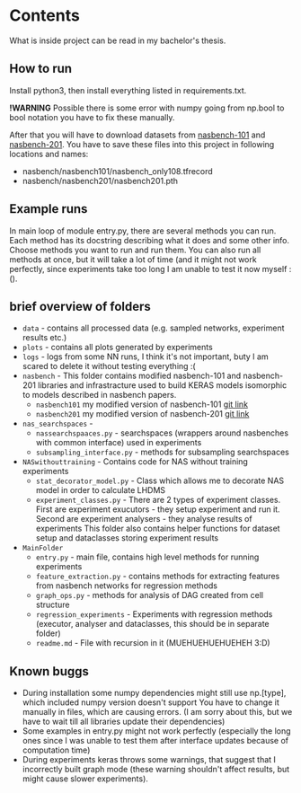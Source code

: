 # Contents
What is inside project can be read in my bachelor's thesis.

## How to run
Install python3, then install everything listed in requirements.txt.

<strong>!WARNING</strong> Possible there is some error with numpy going from np.bool to bool notation you have to fix these manually.

After that you will have to download datasets from [nasbench-101](https://storage.googleapis.com/nasbench/nasbench_only108.tfrecord) and [nasbench-201](https://drive.google.com/open?id=1SKW0Cu0u8-gb18zDpaAGi0f74UdXeGKs).
You have to save these files into this project in following locations and names: 
- nasbench/nasbench101/nasbench_only108.tfrecord
- nasbench/nasbench201/nasbench201.pth

## Example runs
 
In main loop of module entry.py, there are several methods you can run.
Each method has its docstring describing what it does and some other info.
Choose methods you want to run and run them.
You can also run all methods at once, but it will take a lot of time (and it might not work perfectly, since experiments
take too long I am unable to test it now myself :().

## brief overview of folders
- `data` - contains all processed data (e.g. sampled networks, experiment results etc.)
- `plots` - contains all plots generated by experiments
- `logs` - logs from some NN runs, I think it's not important, buty I am scared to delete it without testing everything :(
- `nasbench` - This folder contains modified nasbench-101 and nasbench-201 libraries and infrastracture used
to build KERAS models isomorphic to models described in nasbench papers.
  - `nasbench101` my modified version of nasbench-101 [git link](https://github.com/google-research/nasbench)
  - `nasbench201` my modified version of nasbench-201 [git link](https://github.com/D-X-Y/NAS-Bench-201)
- `nas_searchspaces` - 
  - `nassearchspaaces.py` - searchspaces (wrappers around nasbenches with common interface) used in experiments
  - `subsampling_interface.py` - methods for subsampling searchspaces
- `NASwithouttraining` - Contains code for NAS without training experiments
  - `stat_decorator_model.py` - Class which allows me to decorate NAS model in order to calculate LHDMS
  - `experiment_classes.py` - There are 2 types of experiment classes. First are experiment exucutors - they setup
                              experiment and run it. Second are experiment analysers - they analyse results of experiments
                              This folder also contains helper functions for dataset setup and dataclasses storing experiment results
- `MainFolder` 
  - `entry.py` - main file, contains high level methods for running experiments
  - `feature_extraction.py` - contains methods for extracting features from nasbench networks for regression methods
  - `graph_ops.py` - methods for analysis of DAG created from cell structure
  - `regression_experiments` - Experiments with regression methods (executor, analyser and dataclasses, this should be in separate folder)
  - `readme.md` - File with recursion in it (MUEHUEHUEHUEHEH 3:D)

## Known buggs
- During installation some numpy dependencies might still use np.\[type\], which included numpy version doesn't support
You have to change it manually in files, which are causing errors. (I am sorry about this, but we have to wait till all
libraries update their dependencies)
- Some examples in entry.py might not work perfectly (especially the long ones since I was unable to test them after 
                                                      interface updates because of computation time)
- During experiments keras throws some warnings, that suggest that I incorrectly built graph mode 
 (these warning shouldn't affect results, but might cause slower experiments).
